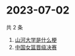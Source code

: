 # 2023-07-02

共 2 条

<!-- BEGIN ZHIHUSEARCH -->
<!-- 最后更新时间 Sun Jul 02 2023 11:23:17 GMT+0800 (China Standard Time) -->
1. [山河大学是什么梗](https://www.zhihu.com/search?q=山河大学是什么梗)
1. [中国女篮晋级决赛](https://www.zhihu.com/search?q=中国女篮晋级决赛)
<!-- END ZHIHUSEARCH -->
